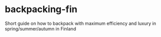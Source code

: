 # backpacking-fin
Short guide on how to backpack with maximum efficiency and luxury in spring/summer/autumn in Finland
